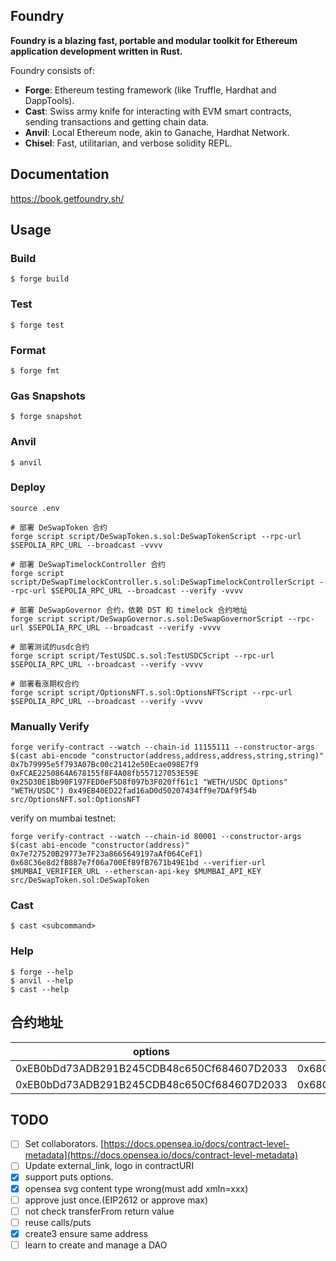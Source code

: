## Foundry

**Foundry is a blazing fast, portable and modular toolkit for Ethereum application development written in Rust.**

Foundry consists of:

-   **Forge**: Ethereum testing framework (like Truffle, Hardhat and DappTools).
-   **Cast**: Swiss army knife for interacting with EVM smart contracts, sending transactions and getting chain data.
-   **Anvil**: Local Ethereum node, akin to Ganache, Hardhat Network.
-   **Chisel**: Fast, utilitarian, and verbose solidity REPL.

## Documentation

https://book.getfoundry.sh/

## Usage

### Build

```shell
$ forge build
```

### Test

```shell
$ forge test
```

### Format

```shell
$ forge fmt
```

### Gas Snapshots

```shell
$ forge snapshot
```

### Anvil

```shell
$ anvil
```

### Deploy

```shell
source .env

# 部署 DeSwapToken 合约
forge script script/DeSwapToken.s.sol:DeSwapTokenScript --rpc-url $SEPOLIA_RPC_URL --broadcast -vvvv

# 部署 DeSwapTimelockController 合约
forge script script/DeSwapTimelockController.s.sol:DeSwapTimelockControllerScript --rpc-url $SEPOLIA_RPC_URL --broadcast --verify -vvvv

# 部署 DeSwapGovernor 合约，依赖 DST 和 timelock 合约地址
forge script script/DeSwapGovernor.s.sol:DeSwapGovernorScript --rpc-url $SEPOLIA_RPC_URL --broadcast --verify -vvvv

# 部署测试的usdc合约
forge script script/TestUSDC.s.sol:TestUSDCScript --rpc-url $SEPOLIA_RPC_URL --broadcast --verify -vvvv

# 部署看涨期权合约
forge script script/OptionsNFT.s.sol:OptionsNFTScript --rpc-url $SEPOLIA_RPC_URL --broadcast --verify -vvvv
```

### Manually Verify
```shell
forge verify-contract --watch --chain-id 11155111 --constructor-args $(cast abi-encode "constructor(address,address,address,string,string)" 0x7b79995e5f793A07Bc00c21412e50Ecae098E7f9 0xFCAE2250864A678155f8F4A08fb557127053E59E 0x25D30E1Bb90F197FED0eF5D8f097b3F020ff61c1 "WETH/USDC Options" "WETH/USDC") 0x49EB40ED22fad16aD0d50207434ff9e7DAf9f54b src/OptionsNFT.sol:OptionsNFT
```

verify on mumbai testnet:

```shell
forge verify-contract --watch --chain-id 80001 --constructor-args $(cast abi-encode "constructor(address)" 0x7e727520B29773e7F23a8665649197aAf064CeF1) 0x68C36e8d2fB887e7f06a700Ef89fB7671b49E1bd --verifier-url $MUMBAI_VERIFIER_URL --etherscan-api-key $MUMBAI_API_KEY src/DeSwapToken.sol:DeSwapToken
```

### Cast

```shell
$ cast <subcommand>
```

### Help

```shell
$ forge --help
$ anvil --help
$ cast --help
```

## 合约地址



| options | DeSwapToken | DeSwapTimelockController | DeSwapGovernor | weth | usdc | network |
| --- | --- | --- | --- | --- | --- | --- |
| 0xEB0bDd73ADB291B245CDB48c650Cf684607D2033 | 0x68C36e8d2fB887e7f06a700Ef89fB7671b49E1bd |  0xD686D2c83B86Ed6A9d5A1e817fA5f4c1269deedC | 0x6D4e5958F2386D8bCFa4e716d5A13fbEB509D188 | 0x7b79995e5f793A07Bc00c21412e50Ecae098E7f9 | 0x6CcB30b54Bf2B1Cf47E093B92aECCE404F9824Cd | sepolia |
| 0xEB0bDd73ADB291B245CDB48c650Cf684607D2033 | 0x68C36e8d2fB887e7f06a700Ef89fB7671b49E1bd |  0xD686D2c83B86Ed6A9d5A1e817fA5f4c1269deedC | 0x6D4e5958F2386D8bCFa4e716d5A13fbEB509D188 | 0x7b79995e5f793A07Bc00c21412e50Ecae098E7f9 | 0x6CcB30b54Bf2B1Cf47E093B92aECCE404F9824Cd | polygon |


## TODO
- [ ] Set collaborators. [https://docs.opensea.io/docs/contract-level-metadata](https://docs.opensea.io/docs/contract-level-metadata)
- [ ] Update external_link, logo in contractURI
- [x] support puts options.
- [x] opensea svg content type wrong(must add xmln=xxx)
- [ ] approve just once.(EIP2612 or approve max)
- [ ] not check transferFrom return value
- [ ] reuse calls/puts
- [x] create3 ensure same address
- [ ] learn to create and manage a DAO
